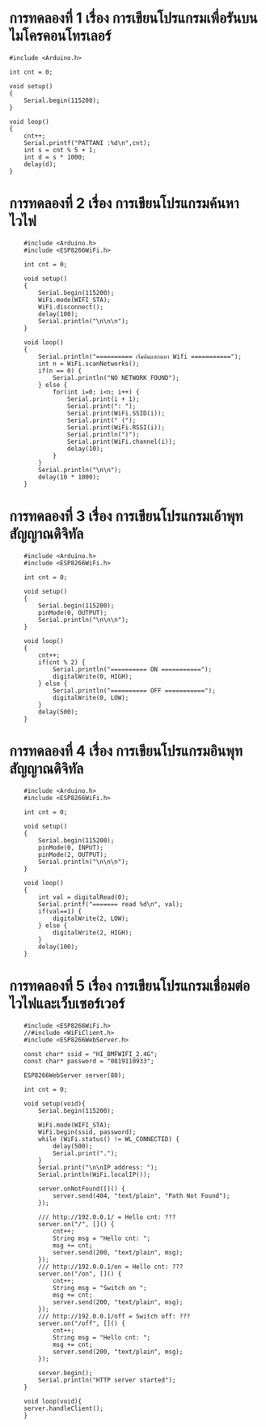 # การทดลองที่ 1 เรื่อง การเขียนโปรแกรมเพื่อรันบนไมโครคอนโทรเลอร์

    #include <Arduino.h>
    
    int cnt = 0;
    
    void setup()
    {
     	Serial.begin(115200);
    }

    void loop()
    {
	    cnt++;
	    Serial.printf("PATTANI :%d\n",cnt);
	    int s = cnt % 5 + 1;
	    int d = s * 1000;
	    delay(d);
    }	

# การทดลองที่ 2 เรื่อง การเขียนโปรแกรมค้นหาไวไฟ

		#include <Arduino.h>
		#include <ESP8266WiFi.h>

		int cnt = 0;

		void setup()
		{
			Serial.begin(115200);
			WiFi.mode(WIFI_STA);
			WiFi.disconnect();
			delay(100);
			Serial.println("\n\n\n");
		}

		void loop()
		{
			Serial.println("========== เริ่มต้นแสกนหา Wifi ===========");
			int n = WiFi.scanNetworks();
			if(n == 0) {
				Serial.println("NO NETWORK FOUND");
			} else {
				for(int i=0; i<n; i++) {
					Serial.print(i + 1);
					Serial.print(": ");
					Serial.print(WiFi.SSID(i));
					Serial.print(" (");
					Serial.print(WiFi.RSSI(i));
					Serial.println(")");
					Serial.print(WiFi.channel(i));
					delay(10);
				}
			}
			Serial.println("\n\n");
			delay(10 * 1000);
		}	

# การทดลองที่ 3 เรื่อง การเขียนโปรแกรมเอ้าพุทสัญญาณดิจิทัล

		#include <Arduino.h>
		#include <ESP8266WiFi.h>

		int cnt = 0;

		void setup()
		{
			Serial.begin(115200);
			pinMode(0, OUTPUT);
			Serial.println("\n\n\n");
		}

		void loop()
		{
			cnt++;
			if(cnt % 2) {
				Serial.println("========== ON ===========");
				digitalWrite(0, HIGH);
			} else {
				Serial.println("========== OFF ===========");
				digitalWrite(0, LOW);
			}
			delay(500);
		}

# การทดลองที่ 4 เรื่อง การเขียนโปรแกรมอินพุทสัญญาณดิจิทัล

		#include <Arduino.h>
		#include <ESP8266WiFi.h>

		int cnt = 0;

		void setup()
		{
			Serial.begin(115200);
			pinMode(0, INPUT);
			pinMode(2, OUTPUT);
			Serial.println("\n\n\n");
		}

		void loop()
		{
			int val = digitalRead(0);
			Serial.printf("======= read %d\n", val);
			if(val==1) {
				digitalWrite(2, LOW);
			} else {
				digitalWrite(2, HIGH);
			}
			delay(100);
		}

# การทดลองที่ 5 เรื่อง การเขียนโปรแกรมเชื่อมต่อไวไฟและเว็บเซอร์เวอร์

		#include <ESP8266WiFi.h>
		//#include <WiFiClient.h>
		#include <ESP8266WebServer.h>

		const char* ssid = "HI_BMFWIFI_2.4G";
		const char* password = "0819110933";

		ESP8266WebServer server(80);

		int cnt = 0;

		void setup(void){
			Serial.begin(115200);

			WiFi.mode(WIFI_STA);
			WiFi.begin(ssid, password);
			while (WiFi.status() != WL_CONNECTED) {
				delay(500);
				Serial.print(".");
			}
			Serial.print("\n\nIP address: ");
			Serial.println(WiFi.localIP());

			server.onNotFound([]() {
				server.send(404, "text/plain", "Path Not Found");
			});

			/// http://192.0.0.1/ = Hello cnt: ???
			server.on("/", []() {
				cnt++;
				String msg = "Hello cnt: ";
				msg += cnt;
				server.send(200, "text/plain", msg);
			});
			/// http://192.0.0.1/on = Hello cnt: ???
			server.on("/on", []() {
				cnt++;
				String msg = "Switch on ";
				msg += cnt;
				server.send(200, "text/plain", msg);
			});
			/// http://192.0.0.1/off = Switch off: ???
			server.on("/off", []() {
				cnt++;
				String msg = "Hello cnt: ";
				msg += cnt;
				server.send(200, "text/plain", msg);
			});

			server.begin();
			Serial.println("HTTP server started");
		}

		void loop(void){
		server.handleClient();
		}
